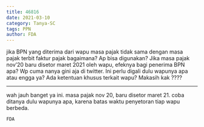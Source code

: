 ```yaml
---
title: 46816
date: 2021-03-10
category: Tanya-SC
tags: PPN
author: FDA
---
```


jika BPN yang diterima dari wapu masa pajak tidak sama dengan masa pajak terbit faktur pajak bagaimana? Ap bisa digunakan? Jika masa pajak nov’20 baru disetor maret 2021 oleh wapu, efeknya bagi penerima BPN apa? Wp cuma nanya gini aja di twitter. Ini perlu digali dulu wapunya apa atau engga ya? Ada ketentuan khusus terkait wapu? Makasih kak ????

---

wah jauh banget ya ini. masa pajak nov 20, baru disetor maret 21. coba ditanya dulu wapunya apa, karena batas waktu penyetoran tiap wapu berbeda.

`FDA`
